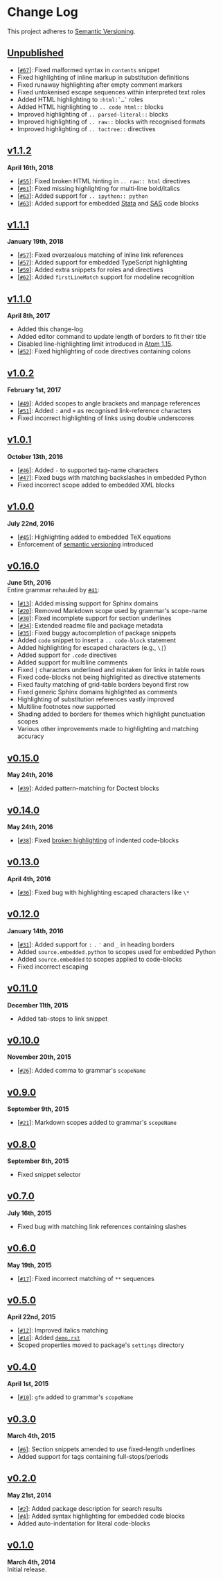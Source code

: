 Change Log
==========

This project adheres to [Semantic Versioning](http://semver.org).

[Unpublished]: https://github.com/Lukasa/language-restructuredtext/compare/v1.1.2...HEAD


[Unpublished]
------------------------------------------------------------------------
* [[`#67`][]]: Fixed malformed syntax in `contents` snippet
* Fixed highlighting of inline markup in substitution definitions
* Fixed runaway highlighting after empty comment markers
* Fixed untokenised escape sequences within interpreted text roles
* Added HTML highlighting to ``` :html:`…` ``` roles
* Added HTML highlighting to `.. code html::` blocks
* Improved highlighting of `.. parsed-literal::` blocks
* Improved highlighting of `.. raw::` blocks with recognised formats
* Improved highlighting of `.. toctree::` directives

[`#67`]:  https://github.com/Lukasa/language-restructuredtext/issues/67


[v1.1.2]
------------------------------------------------------------------------
**April 16th, 2018**  
* [[`#55`][]]: Fixed broken HTML hinting in `.. raw:: html` directives
* [[`#61`][]]: Fixed missing highlighting for multi-line bold/italics
* [[`#63`][]]: Added support for `.. ipython:: python`
* [[`#63`][]]: Added support for embedded [Stata][] and [SAS][] code blocks

[v1.1.2]: https://github.com/Lukasa/language-restructuredtext/releases/tag/v1.1.2
[`#55`]:  https://github.com/Lukasa/language-restructuredtext/issues/55
[`#61`]:  https://github.com/Lukasa/language-restructuredtext/issues/61
[`#63`]:  https://github.com/Lukasa/language-restructuredtext/issues/63
[Stata]:  https://atom.io/packages/language-stata
[SAS]:    https://atom.io/packages/language-sas


[v1.1.1]
------------------------------------------------------------------------
**January 19th, 2018**  
* [[`#57`][]]: Fixed overzealous matching of inline link references
* [[`#57`][]]: Added support for embedded TypeScript highlighting
* [[`#59`][]]: Added extra snippets for roles and directives
* [[`#62`][]]: Added `firstLineMatch` support for modeline recognition

[v1.1.1]: https://github.com/Lukasa/language-restructuredtext/releases/tag/v1.1.1
[`#57`]:  https://github.com/Lukasa/language-restructuredtext/pull/57
[`#59`]:  https://github.com/Lukasa/language-restructuredtext/pull/59
[`#62`]:  https://github.com/Lukasa/language-restructuredtext/issues/62


[v1.1.0]
------------------------------------------------------------------------
**April 8th, 2017**  
* Added this change-log
* Added editor command to update length of borders to fit their title
* Disabled line-highlighting limit introduced in [Atom 1.15][#13820].
* [[`#52`][]]: Fixed highlighting of code directives containing colons

[v1.1.0]: https://github.com/Lukasa/language-restructuredtext/releases/tag/v1.1.0
[`#52`]:  https://github.com/Lukasa/language-restructuredtext/issues/52
[#13820]: https://github.com/atom/atom/pull/13820


[v1.0.2]
------------------------------------------------------------------------
**February 1st, 2017**  
* [[`#49`][]]: Added scopes to angle brackets and manpage references
* [[`#51`][]]: Added `:` and `+` as recognised link-reference characters
* Fixed incorrect highlighting of links using double underscores

[v1.0.2]: https://github.com/Lukasa/language-restructuredtext/releases/tag/v1.0.2
[`#49`]:  https://github.com/Lukasa/language-restructuredtext/issues/49
[`#51`]:  https://github.com/Lukasa/language-restructuredtext/issues/51


[v1.0.1]
------------------------------------------------------------------------
**October 13th, 2016**  
* [[`#46`][]]: Added `-` to supported tag-name characters
* [[`#47`][]]: Fixed bugs with matching backslashes in embedded Python
* Fixed incorrect scope added to embedded XML blocks

[v1.0.1]: https://github.com/Lukasa/language-restructuredtext/releases/tag/v1.0.1
[`#46`]:  https://github.com/Lukasa/language-restructuredtext/issues/46
[`#47`]:  https://github.com/Lukasa/language-restructuredtext/issues/47


[v1.0.0]
------------------------------------------------------------------------
**July 22nd, 2016**  
* [[`#45`][]]: Highlighting added to embedded TeX equations
* Enforcement of [semantic versioning](http://semver.org) introduced

[v1.0.0]: https://github.com/Lukasa/language-restructuredtext/releases/tag/v1.0.0
[`#45`]:  https://github.com/Lukasa/language-restructuredtext/issues/45


[v0.16.0]
------------------------------------------------------------------------
**June 5th, 2016**  
Entire grammar rehauled by [`#41`][]:

* [[`#13`][]]: Added missing support for Sphinx domains
* [[`#20`][]]: Removed Markdown scope used by grammar's scope-name
* [[`#30`][]]: Fixed incomplete support for section underlines
* [[`#34`][]]: Extended readme file and package metadata
* [[`#35`][]]: Fixed buggy autocompletion of package snippets
* Added `code` snippet to insert a `.. code-block` statement
* Added highlighting for escaped characters (e.g., `\|`)
* Added support for `.code` directives
* Added support for multiline comments
* Fixed `|` characters underlined and mistaken for links in table rows
* Fixed code-blocks not being highlighted as directive statements
* Fixed faulty matching of grid-table borders beyond first row
* Fixed generic Sphinx domains highlighted as comments
* Highlighting of substitution references vastly improved
* Multiline footnotes now supported
* Shading added to borders for themes which highlight punctuation scopes
* Various other improvements made to highlighting and matching accuracy

[v0.16.0]: https://github.com/Lukasa/language-restructuredtext/releases/tag/v0.16.0
[`#13`]:   https://github.com/Lukasa/language-restructuredtext/issues/13
[`#34`]:   https://github.com/Lukasa/language-restructuredtext/issues/34
[`#20`]:   https://github.com/Lukasa/language-restructuredtext/issues/20
[`#30`]:   https://github.com/Lukasa/language-restructuredtext/issues/30
[`#35`]:   https://github.com/Lukasa/language-restructuredtext/issues/30
[`#41`]:   https://github.com/Lukasa/language-restructuredtext/pull/41


[v0.15.0]
------------------------------------------------------------------------
**May 24th, 2016**  
* [[`#39`][]]: Added pattern-matching for Doctest blocks

[v0.15.0]: https://github.com/Lukasa/language-restructuredtext/releases/tag/v0.15.0
[`#39`]:   https://github.com/Lukasa/language-restructuredtext/issues/30


[v0.14.0]
------------------------------------------------------------------------
**May 24th, 2016**  
* [[`#38`][]]: Fixed [broken highlighting][#22] of indented code-blocks

[v0.14.0]: https://github.com/Lukasa/language-restructuredtext/releases/tag/v0.14.0
[`#38`]:   https://github.com/Lukasa/language-restructuredtext/pull/38
[#22]:     https://github.com/Lukasa/language-restructuredtext/pull/22


[v0.13.0]
------------------------------------------------------------------------
**April 4th, 2016**  
* [[`#36`][]]: Fixed bug with highlighting escaped characters like `\*`

[v0.13.0]: https://github.com/Lukasa/language-restructuredtext/releases/tag/v0.13.0
[`#36`]:   https://github.com/Lukasa/language-restructuredtext/pull/36


[v0.12.0]
------------------------------------------------------------------------
**January 14th, 2016**
* [[`#31`][]]: Added support for `:` `.` `'` and `_` in heading borders
* Added `source.embedded.python` to scopes used for embedded Python
* Added `source.embedded` to scopes applied to code-blocks
* Fixed incorrect escaping

[v0.12.0]: https://github.com/Lukasa/language-restructuredtext/releases/tag/v0.12.0
[`#31`]:   https://github.com/Lukasa/language-restructuredtext/pull/31


[v0.11.0]
------------------------------------------------------------------------
**December 11th, 2015**  
* Added tab-stops to link snippet

[v0.11.0]: https://github.com/Lukasa/language-restructuredtext/releases/tag/v0.11.0


[v0.10.0]
------------------------------------------------------------------------
**November 20th, 2015**  
* [[`#26`][]]: Added comma to grammar's `scopeName`

[v0.10.0]: https://github.com/Lukasa/language-restructuredtext/releases/tag/v0.10.0
[`#26`]:   https://github.com/Lukasa/language-restructuredtext/pull/26


[v0.9.0]
------------------------------------------------------------------------
**September 9th, 2015**  
* [[`#21`][]]: Markdown scopes added to grammar's `scopeName`

[v0.9.0]: https://github.com/Lukasa/language-restructuredtext/releases/tag/v0.9.0
[`#21`]:  https://github.com/Lukasa/language-restructuredtext/pull/21


[v0.8.0]
------------------------------------------------------------------------
**September 8th, 2015**  
* Fixed snippet selector

[v0.8.0]: https://github.com/Lukasa/language-restructuredtext/releases/tag/v0.8.0


[v0.7.0]
------------------------------------------------------------------------
**July 16th, 2015**
* Fixed bug with matching link references containing slashes

[v0.7.0]: https://github.com/Lukasa/language-restructuredtext/releases/tag/v0.7.0


[v0.6.0]
------------------------------------------------------------------------
**May 19th, 2015**  
* [[`#17`][]]: Fixed incorrect matching of `**` sequences

[v0.6.0]: https://github.com/Lukasa/language-restructuredtext/releases/tag/v0.6.0
[`#17`]:  https://github.com/Lukasa/language-restructuredtext/pull/17


[v0.5.0]
------------------------------------------------------------------------
**April 22nd, 2015**  
* [[`#12`][]]: Improved italics matching
* [[`#14`][]]: Added [`demo.rst`](./demo.rst)
* Scoped properties moved to package's `settings` directory

[v0.5.0]: https://github.com/Lukasa/language-restructuredtext/releases/tag/v0.5.0
[`#12`]:  https://github.com/Lukasa/language-restructuredtext/pull/12
[`#14`]:  https://github.com/Lukasa/language-restructuredtext/pull/14


[v0.4.0]
------------------------------------------------------------------------
**April 1st, 2015**  
* [[`#10`][]]: `gfm` added to grammar's `scopeName`

[v0.4.0]: https://github.com/Lukasa/language-restructuredtext/releases/tag/v0.4.0
[`#10`]:  https://github.com/Lukasa/language-restructuredtext/pull/10


[v0.3.0]
------------------------------------------------------------------------
**March 4th, 2015**  
* [[`#6`][]]: Section snippets amended to use fixed-length underlines
* Added support for tags containing full-stops/periods

[v0.3.0]: https://github.com/Lukasa/language-restructuredtext/releases/tag/v0.3.0
[`#6`]:   https://github.com/Lukasa/language-restructuredtext/pull/6


[v0.2.0]
------------------------------------------------------------------------
**May 21st, 2014**  
* [[`#2`][]]: Added package description for search results
* [[`#4`][]]: Added syntax highlighting for embedded code blocks
* Added auto-indentation for literal code-blocks

[v0.2.0]: https://github.com/Lukasa/language-restructuredtext/releases/tag/v0.2.0
[`#2`]:   https://github.com/Lukasa/language-restructuredtext/pull/2
[`#4`]:   https://github.com/Lukasa/language-restructuredtext/pull/4


[v0.1.0]
------------------------------------------------------------------------
**March 4th, 2014**  
Initial release.

[v0.1.0]: https://github.com/Lukasa/language-restructuredtext/releases/tag/v0.1.0
